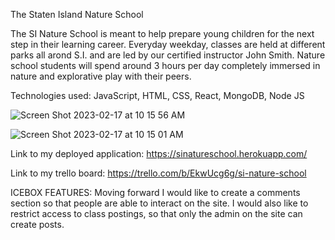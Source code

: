 The Staten Island Nature School
  
  
The SI Nature School is meant to help prepare young children for the next step in their learning career. Everyday weekday, classes are held at different parks all arond S.I. and are led by our certified instructor John Smith. Nature school students will spend around 3 hours per day completely immersed in nature and explorative play with their peers.




Technologies used: JavaScript, HTML, CSS, React, MongoDB, Node JS


![Screen Shot 2023-02-17 at 10 15 56 AM](https://user-images.githubusercontent.com/118827974/219693358-25f4f0bb-df84-454a-9777-193b069e94dc.png)


![Screen Shot 2023-02-17 at 10 15 01 AM](https://user-images.githubusercontent.com/118827974/219692945-dd872748-1570-45c2-870e-344d57cb5a8d.png)



Link to my deployed application:
https://sinatureschool.herokuapp.com/


Link to my trello board:
https://trello.com/b/EkwUcg6g/si-nature-school


ICEBOX FEATURES:
Moving forward I would like to create a comments section so that people are able to interact on the site. I would also like to restrict access to class postings, so that only the admin on the site can create posts.
